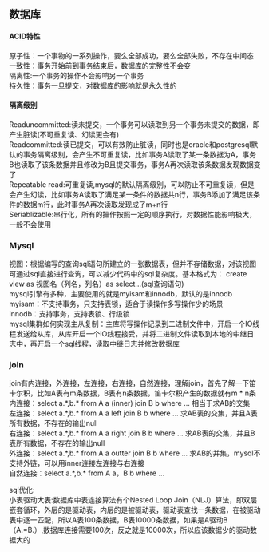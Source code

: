 数据库
---
#### ACID特性<br>
原子性：一个事物的一系列操作，要么全部成功，要么全部失败，不存在中间态<br>
一致性：事务开始前到事务结束后，数据库的完整性不会变<br>
隔离性:一个事务的操作不会影响另一个事务<br>
持久性：事务一旦提交，对数据库的影响就是永久性的<br>
#### 隔离级别<br>
Readuncommitted:读未提交，一个事务可以读取到另一个事务未提交的数据，即产生脏读(不可重复读、幻读更会有)<br>
Readcommitted:读已提交，可以有效防止脏读，同时也是oracle和postgresql默认的事务隔离级别，会产生不可重复读，比如事务A读取了某一条数据为A，事务B也读取了该条数据并且修改为B且提交事务，事务A再次读取该条数据发现数据变了<br>
Repeatable read:可重复读,mysql的默认隔离级别，可以防止不可重复读，但是会产生幻读，比如事务A读取了满足某一条件的数据共n行，事务B添加了满足该条件的数据m行，此时事务A再次读取发现成了m+n行<br>
Seriablizable:串行化，所有的操作按照一定的顺序执行，对数据性能影响极大，一般不会使用<br>
### Mysql
视图：根据编写的查询sql语句所建立的一张数据表，但并不存储数据，对该视图可通过sql直接进行查询，可以减少代码中的sql复杂度。基本格式为：
create view as 视图名（列名，列名）as select...(sql查询语句) <br>
mysql引擎有多种，主要使用的就是myisam和innodb，默认的是innodb<br>
myisam：不支持事务，只支持表锁，适合于读操作多写操作少的场景<br>
innodb：支持事务，支持表锁、行级锁<br>
mysql集群如何实现主从复制：主库将写操作记录到二进制文件中，开启一个IO线程发送给从库，从库开启一个IO线程接受，并将二进制文件读取到本地的中继日志中，再开启一个sql线程，读取中继日志并修改数据库<br>

<h3>join</h3>
join有内连接，外连接，左连接，右连接，自然连接，理解join，首先了解一下笛卡尔积，比如A表有m条数据，B表有n条数据，笛卡尔积产生的数据就有m * n条<br>
内连接：select a.*,b.* from A a (inner) join B b where ... 相当于求AB的交集<br>
左连接：select a.*,b.* from A a left join B b where ... 求AB表的交集，并且A表所有数据，不存在的输出null<br>
右连接：select a.*,b.* from A a right join B b where ... 求AB表的交集，并且B表所有数据，不存在的输出null<br>
外连接：select a.*,b.* from A a outter join B b where ... 求AB的并集，mysql不支持外链，可以用inner连接左连接与右连接<br>
自然连接：select a.*,b.* from A a，B b where ... <br>

sql优化:<br>
小表驱动大表:数据库中表连接算法有个Nested Loop Join（NLJ）算法，即双层嵌套循环，外层的是驱动表，内层的是被驱动表，驱动表查找一条数据，在被驱动表中逐一匹配，所以A表100条数据，B表10000条数据，如果是A驱动B（A.=B.）,数据库连接需要100次，反之就是10000次，所以应该数据少的驱动数据大的

